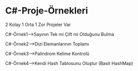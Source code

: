 # C#-Proje-Örnekleri

2 Kolay 1 Orta 1 Zor Projeler Var

C#-Örnek1-->Sayının Tek mi Çift mi Olduğunu Bulma

C#-Örnek2-->Dizi Elemanlarının Toplamı

C#-Örnek3-->Palindrom Kelime Kontrolü

C#-Örnek4-->Kendi Hash Tablosunu Oluştur (Basit HashMap)


